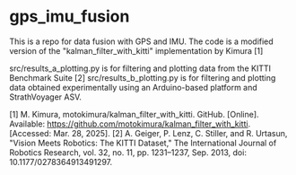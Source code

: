 # gps_imu_fusion
This is a repo for data fusion with GPS and IMU. The code is a modified version of the "kalman_filter_with_kitti" implementation by Kimura [1]

src/results_a_plotting.py is for filtering and plotting data from the KITTI Benchmark Suite [2]
src/results_b_plotting.py is for filtering and plotting data obtained experimentally using an Arduino-based platform and StrathVoyager ASV.


[1] M. Kimura, motokimura/kalman_filter_with_kitti. GitHub. [Online]. Available: https://github.com/motokimura/kalman_filter_with_kitti. [Accessed: Mar. 28, 2025].
[2] A. Geiger, P. Lenz, C. Stiller, and R. Urtasun, "Vision Meets Robotics: The KITTI Dataset," The International Journal of Robotics Research, vol. 32, no. 11, pp. 1231–1237, Sep. 2013, doi: 10.1177/0278364913491297.
